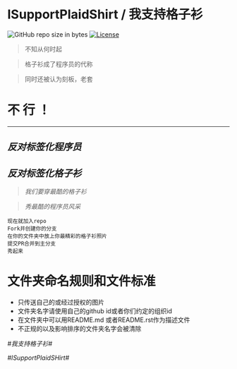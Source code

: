 # ISupportPlaidShirt / 我支持格子衫

![GitHub repo size in bytes](https://img.shields.io/github/repo-size/ReadyState/PlaidShirt.svg)
[![License](https://i.creativecommons.org/l/by-nc-sa/4.0/88x31.png)](http://creativecommons.org/licenses/by-nc-sa/4.0/)  


>不知从何时起

>格子衫成了程序员的代称

>同时还被认为刻板，老套


# 不 行 ！

----

## *反对标签化程序员*


## *反对标签化格子衫*

>*我们要穿最酷的格子衫*

>*秀最酷的程序员风采*

````
现在就加入repo
Fork并创建你的分支
在你的文件夹中放上你最精彩的格子衫照片
提交PR合并到主分支
秀起来
````

# 文件夹命名规则和文件标准

- 只传送自己的或经过授权的图片
- 文件夹名字请使用自己的github id或者你们约定的组织id
- 在文件夹中可以用README.md 或者README.rst作为描述文件
- 不正规的以及影响排序的文件夹名字会被清除

*#我支持格子衫#*

*#ISupportPlaidSHirt#*

